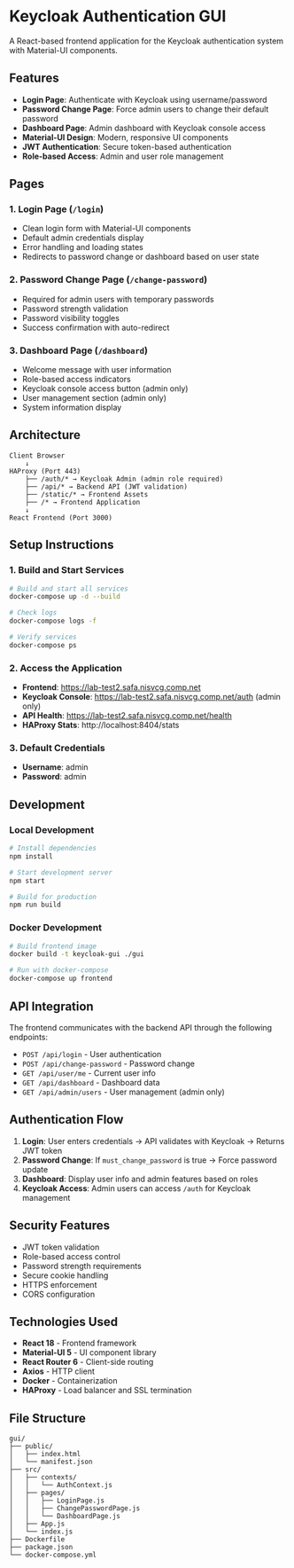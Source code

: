 # Keycloak Authentication GUI

A React-based frontend application for the Keycloak authentication system with Material-UI components.

## Features

- **Login Page**: Authenticate with Keycloak using username/password
- **Password Change Page**: Force admin users to change their default password
- **Dashboard Page**: Admin dashboard with Keycloak console access
- **Material-UI Design**: Modern, responsive UI components
- **JWT Authentication**: Secure token-based authentication
- **Role-based Access**: Admin and user role management

## Pages

### 1. Login Page (`/login`)
- Clean login form with Material-UI components
- Default admin credentials display
- Error handling and loading states
- Redirects to password change or dashboard based on user state

### 2. Password Change Page (`/change-password`)
- Required for admin users with temporary passwords
- Password strength validation
- Password visibility toggles
- Success confirmation with auto-redirect

### 3. Dashboard Page (`/dashboard`)
- Welcome message with user information
- Role-based access indicators
- Keycloak console access button (admin only)
- User management section (admin only)
- System information display

## Architecture

```
Client Browser
    ↓
HAProxy (Port 443)
    ├── /auth/* → Keycloak Admin (admin role required)
    ├── /api/* → Backend API (JWT validation)
    ├── /static/* → Frontend Assets
    ├── /* → Frontend Application
    ↓
React Frontend (Port 3000)
```

## Setup Instructions

### 1. Build and Start Services

```bash
# Build and start all services
docker-compose up -d --build

# Check logs
docker-compose logs -f

# Verify services
docker-compose ps
```

### 2. Access the Application

- **Frontend**: https://lab-test2.safa.nisvcg.comp.net
- **Keycloak Console**: https://lab-test2.safa.nisvcg.comp.net/auth (admin only)
- **API Health**: https://lab-test2.safa.nisvcg.comp.net/health
- **HAProxy Stats**: http://localhost:8404/stats

### 3. Default Credentials

- **Username**: admin
- **Password**: admin

## Development

### Local Development

```bash
# Install dependencies
npm install

# Start development server
npm start

# Build for production
npm run build
```

### Docker Development

```bash
# Build frontend image
docker build -t keycloak-gui ./gui

# Run with docker-compose
docker-compose up frontend
```

## API Integration

The frontend communicates with the backend API through the following endpoints:

- `POST /api/login` - User authentication
- `POST /api/change-password` - Password change
- `GET /api/user/me` - Current user info
- `GET /api/dashboard` - Dashboard data
- `GET /api/admin/users` - User management (admin only)

## Authentication Flow

1. **Login**: User enters credentials → API validates with Keycloak → Returns JWT token
2. **Password Change**: If `must_change_password` is true → Force password update
3. **Dashboard**: Display user info and admin features based on roles
4. **Keycloak Access**: Admin users can access `/auth` for Keycloak management

## Security Features

- JWT token validation
- Role-based access control
- Password strength requirements
- Secure cookie handling
- HTTPS enforcement
- CORS configuration

## Technologies Used

- **React 18** - Frontend framework
- **Material-UI 5** - UI component library
- **React Router 6** - Client-side routing
- **Axios** - HTTP client
- **Docker** - Containerization
- **HAProxy** - Load balancer and SSL termination

## File Structure

```
gui/
├── public/
│   ├── index.html
│   └── manifest.json
├── src/
│   ├── contexts/
│   │   └── AuthContext.js
│   ├── pages/
│   │   ├── LoginPage.js
│   │   ├── ChangePasswordPage.js
│   │   └── DashboardPage.js
│   ├── App.js
│   └── index.js
├── Dockerfile
├── package.json
└── docker-compose.yml
```
